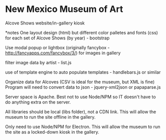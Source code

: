 # New Mexico Museum of Art
Alcove Shows website/in-gallery kiosk


*notes
One layout design (html) but different color palletes and fonts (css) for each set of Alcove Shows (by year) - bootstrap

Use modal popup or lightbox (originally fancybox - http://fancyapps.com/fancybox/3/) for images in gallery

filter image data by artist - list.js

use of template engine to auto populate templates - handlebars.js or similar

Organize data for Alcoves (CSV is ideal for the museum, but XML is fine)
Program will need to convert data to json - jquery-xml2json or papaparse.js

Server space is Apache. Best not to use Node/NPM so IT doesn't have to do anything extra on the server.

All libraries should be local (libs folder), not a CDN link. This will allow the museum to run the site offline in the gallery.

Only need to use Node/NPM for Electron. This will allow the museum to run the site as a locked-down kiosk in the gallery.
